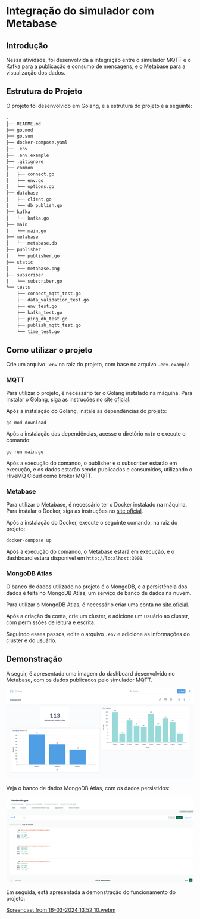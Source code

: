 # Integração do simulador com Metabase

## Introdução

Nessa atividade, foi desenvolvida a integração entre o simulador MQTT e o Kafka para a publicação e consumo de mensagens, e o Metabase para a visualização dos dados.

## Estrutura do Projeto

O projeto foi desenvolvido em Golang, e a estrutura do projeto é a seguinte:

```bash
.
├── README.md
├── go.mod
├── go.sum
├── docker-compose.yaml
├── .env
├── .env.example
├── .gitignore
├── common
│   ├── connect.go
│   ├── env.go
│   └── options.go
├── database
│   ├── client.go
│   └── db_publish.go
├── kafka
│   └── kafka.go
├── main
│   └── main.go
├── metabase
│   └── metabase.db
├── publisher
│   └── publisher.go
├── static
│   └── metabase.png
├── subscriber
│   └── subscriber.go
└── tests
    ├── connect_mqtt_test.go
    ├── data_validation_test.go
    ├── env_test.go
    ├── kafka_test.go
    ├── ping_db_test.go
    ├── publish_mqtt_test.go
    └── time_test.go
```

## Como utilizar o projeto

Crie um arquivo `.env` na raiz do projeto, com base no arquivo `.env.example`

### MQTT

Para utilizar o projeto, é necessário ter o Golang instalado na máquina. Para instalar o Golang, siga as instruções no [site oficial](https://golang.org/doc/install).

Após a instalação do Golang, instale as dependências do projeto:

```bash
go mod download
```

Após a instalação das dependências, acesse o diretório `main` e execute o comando:

```bash
go run main.go
```

Após a execução do comando, o publisher e o subscriber estarão em execução, e os dados estarão sendo publicados e consumidos, utilizando o HiveMQ Cloud como broker MQTT.

### Metabase

Para utilizar o Metabase, é necessário ter o Docker instalado na máquina. Para instalar o Docker, siga as instruções no [site oficial](https://docs.docker.com/get-docker/).

Após a instalação do Docker, execute o seguinte comando, na raiz do projeto:

```bash
docker-compose up
```

Após a execução do comando, o Metabase estará em execução, e o dashboard estará disponível em `http://localhost:3000`.

### MongoDB Atlas

O banco de dados utilizado no projeto é o MongoDB, e a persistência dos dados é feita no MongoDB Atlas, um serviço de banco de dados na nuvem.

Para utilizar o MongoDB Atlas, é necessário criar uma conta no [site oficial](https://www.mongodb.com/cloud/atlas).

Após a criação da conta, crie um cluster, e adicione um usuário ao cluster, com permissões de leitura e escrita.

Seguindo esses passos, edite o arquivo `.env` e adicione as informações do cluster e do usuário.

## Demonstração

A seguir, é apresentada uma imagem do dashboard desenvolvido no Metabase, com os dados publicados pelo simulador MQTT.

![Dashboard](static/metabase.png)

Veja o banco de dados MongoDB Atlas, com os dados persistidos:

![MongoDB Atlas](static/mongodb.png)

Em seguida, está apresentada a demonstração do funcionamento do projeto:

[Screencast from 16-03-2024 13:52:10.webm](https://github.com/Pablo-RLV/Inteli-M9-T2/assets/99209107/c0097cd0-7053-4f7c-ab87-287329581d7e)

